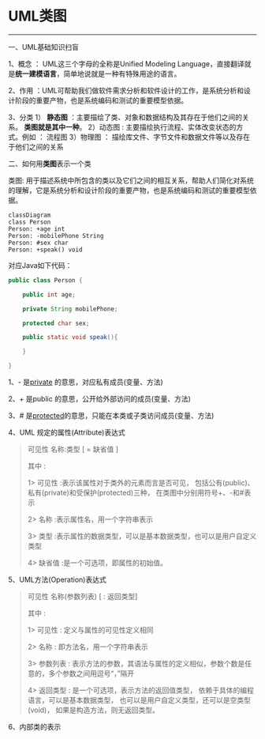 # UML类图

---

一、UML基础知识扫盲

1、概念 ： UML这三个字母的全称是Unified Modeling Language，直接翻译就是**统一建模语言**，简单地说就是一种有特殊用途的语言。

2、作用 ：UML可帮助我们做软件需求分析和软件设计的工作，是系统分析和设计阶段的重要产物，也是系统编码和测试的重要模型依据。

3、分类
1） **静态图** ：主要描绘了类、对象和数据结构及其存在于他们之间的关系。 **类图就是其中一种**。
2）动态图 : 主要描绘执行流程、实体改变状态的方式。例如 ： 流程图
3）物理图 ： 描绘库文件、字节文件和数据文件等以及存在于他们之间的关系

二、如何用**类图**表示一个类

类图: 用于描述系统中所包含的类以及它们之间的相互关系，帮助人们简化对系统的理解，它是系统分析和设计阶段的重要产物，也是系统编码和测试的重要模型依据。

```mermaid
classDiagram
class Person
Person: +age int
Person: -mobilePhone String
Person: #sex char
Person: +speak() void
```

对应Java如下代码：

```java
public class Person {

    public int age;

    private String mobilePhone;

    protected char sex;

    public static void speak(){

    }

}
```

1、- 是[private](https://so.csdn.net/so/search?q=private&spm=1001.2101.3001.7020) 的意思，对应私有成员(变量、方法)

2、+ 是public 的意思，公开给外部访问的成员(变量、方法)

3、# 是[protected](https://so.csdn.net/so/search?q=protected&spm=1001.2101.3001.7020)的意思，只能在本类或子类访问成员(变量、方法)

4、UML 规定的属性(Attribute)表达式

>    可见性 名称:类型 [ = 缺省值 ]
>
> 其中 :
>
> 1> 可见性 :表示该属性对于类外的元素而言是否可见，
>          包括公有(public)、私有(private)和受保护(protected)三种，
>          在类图中分别用符号+、-和#表示
>
> 2> 名称  :表示属性名，用一个字符串表示
>
> 3> 类型  :表示属性的数据类型，可以是基本数据类型，也可以是用户自定义类型
>
> 4> 缺省值 :是一个可选项，即属性的初始值。

5、UML方法(Operation)表达式

> 可见性 名称(参数列表) [ : 返回类型]
>
> 其中 :
>
> 1> 可见性   :  定义与属性的可见性定义相同
>
> 2> 名称     : 即方法名，用一个字符串表示
>
> 3> 参数列表 : 表示方法的参数，其语法与属性的定义相似，参数个数是任意的，多个参数之间用逗号“，”隔开
>
> 4> 返回类型 : 是一个可选项，表示方法的返回值类型，
>              依赖于具体的编程语言，可以是基本数据类型，
>              也可以是用户自定义类型，还可以是空类型(void)，
>              如果是构造方法，则无返回类型。

6、内部类的表示


